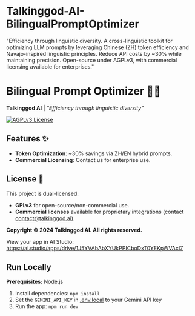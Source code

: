 
# Talkinggod-AI-BilingualPromptOptimizer
"Efficiency through linguistic diversity. A cross-linguistic toolkit for optimizing LLM prompts by leveraging Chinese (ZH) token efficiency and Navajo-inspired linguistic principles. Reduce API costs by ~30% while maintaining precision. Open-source under AGPLv3, with commercial licensing available for enterprises."
# Bilingual Prompt Optimizer 🐎🔠

**Talkinggod AI** | *"Efficiency through linguistic diversity"*

[![AGPLv3 License](https://img.shields.io/badge/license-AGPLv3-blue.svg)](LICENSE-AGPL)

## Features ✨
- **Token Optimization**: ~30% savings via ZH/EN hybrid prompts.
- **Commercial Licensing**: Contact us for enterprise use.
## License 📜  
This project is dual-licensed:  
- **GPLv3** for open-source/non-commercial use.  
- **Commercial licenses** available for proprietary integrations (contact contact@talkinggod.ai). 


**Copyright © 2024 Talkinggod AI. All rights reserved.**


View your app in AI Studio: https://ai.studio/apps/drive/1J5YVAbAbXYUkPPICboDxT0YEKpWVAcI7

## Run Locally

**Prerequisites:**  Node.js


1. Install dependencies:
   `npm install`
2. Set the `GEMINI_API_KEY` in [.env.local](.env.local) to your Gemini API key
3. Run the app:
   `npm run dev`
